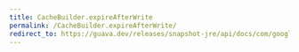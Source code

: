 ```yaml
---
title: CacheBuilder.expireAfterWrite
permalink: /CacheBuilder.expireAfterWrite/
redirect_to: https://guava.dev/releases/snapshot-jre/api/docs/com/google/common/cache/CacheBuilder.html#expireAfterWrite-java.time.Duration-
---
```

